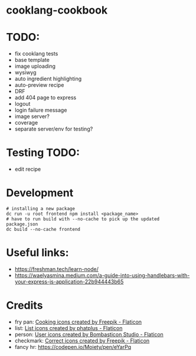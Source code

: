 # cooklang-cookbook

# TODO:
- fix cooklang tests
- base template
- image uploading
- wysiwyg
- auto ingredient highlighting
- auto-preview recipe
- DRF
- add 404 page to express
- logout
- login failure message
- image server?
- coverage
- separate server/env for testing?

# Testing TODO:
- edit recipe

# Development
```
# installing a new package
dc run -u root frontend npm install <package_name>
# have to run build with --no-cache to pick up the updated package.json
dc build --no-cache frontend
```

# Useful links:
- https://freshman.tech/learn-node/
- https://waelyasmina.medium.com/a-guide-into-using-handlebars-with-your-express-js-application-22b944443b65

# Credits
- fry pan: <a href="https://www.flaticon.com/free-icons/cooking" title="cooking icons">Cooking icons created by Freepik - Flaticon</a>
- list: <a href="https://www.flaticon.com/free-icons/list" title="list icons">List icons created by phatplus - Flaticon</a>
- person: <a href="https://www.flaticon.com/free-icons/user" title="user icons">User icons created by Bombasticon Studio - Flaticon</a>
- checkmark: <a href="https://www.flaticon.com/free-icons/correct" title="correct icons">Correct icons created by Freepik - Flaticon</a>
- fancy hr: https://codepen.io/Moiety/pen/eYarPq